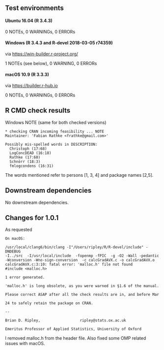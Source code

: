 ## Test environments

#### Ubuntu 16.04 (R 3.4.3)

0 NOTEs, 0 WARNINGs, 0 ERRORs

#### Windows (R 3.4.3 and R-devel 2018-03-05 r74359)

via https://win-builder.r-project.org/

1 NOTEs (see below), 0 WARNING, 0 ERRORs

#### macOS 10.9 (R 3.3.3)

via https://builder.r-hub.io

0 NOTEs, 0 WARNINGs, 0 ERRORs



## R CMD check results

Windows NOTE (same for both checked versions)

```
* checking CRAN incoming feasibility ... NOTE
Maintainer: 'Fabian Rathke <frathke@gmail.com>'

Possibly mis-spelled words in DESCRIPTION:
  Christoph (17:68)
  LogConcDEAD (16:18)
  Rathke (17:60)
  Schnörr (18:3)
  fmlogcondens (16:31)
```

The words mentioned refer to persons [1, 3, 4] and package names [2,5].



## Downstream dependencies

No downstream dependencies.



## Changes for 1.0.1

As requested

```
On macOS:

/usr/local/clang6/bin/clang -I"/Users/ripley/R/R-devel/include" -DNDEBUG 
-I../src  -I/usr/local/include  -fopenmp -fPIC  -g -O2 -Wall -pedantic 
-Wconversion -Wno-sign-conversion  -c calcGradAVX.c -o calcGradAVX.o
calcGradAVX.c:3:10: fatal error: 'malloc.h' file not found
#include <malloc.h>

1 error generated.

'malloc.h' is long obsolete, as you were warned in §1.6 of the manual.

Please correct ASAP after all the check results are in, and before Mar 

24 to safely retain the package on CRAN.

-- 

Brian D. Ripley,                  ripley@stats.ox.ac.uk

Emeritus Professor of Applied Statistics, University of Oxford
```

I removed malloc.h from the header file. Also fixed some OMP related issues with macOS.